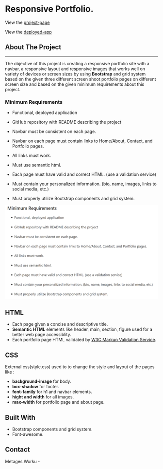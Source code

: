 # Responsive Portfolio.
View the [project-page](https://github.com/Mgithub89/HW2-ResponsivePortfolio)

View the [deployed-app](https://mgithub89.github.io/HW2-ResponsivePortfolio/)
## About The Project
---
   The objective of this project is creating a responsive portfolio site with a navbar, a responsive layout and responsive images that works well on variety of devices or screen sizes by using **Bootstrap** and grid system based on the given three different screen shoot portfolio pages on different screen size and based on the given minimum requirements about this project. 

###  Minimum Requirements


* Functional, deployed application


* GitHub repository with README describing the project


* Navbar must be consistent on each page.


* Navbar on each page must contain links to Home/About, Contact, and Portfolio pages.


* All links must work.


* Must use semantic html.


* Each page must have valid and correct HTML. (use a validation service)


* Must contain your personalized information. (bio, name, images, links to social media, etc.)


* Must properly utilize Bootstrap components and grid system.

![min req](images/screenshot.png)

## HTML
* Each page given a concise and descriptive title.
* **Semantic HTML** elements like header, main, section, figure used for a better web page accessiblity.
* Each portfolio page HTML validated by [W3C Markup Validation Service](https://validator.w3.org/).

## CSS
 External css(style.css) used to to change the style and layout of the pages like :
   * **background-image** for body.
   * **box-shadow** for footer.
   * **font-family** for h1 and navbar elements.
   * **hight and width** for all images.
   * **max-width** for portfolio page and about page.

 ## Built With
 * Bootstrap components and grid system.
 * Font-awesome.

 ## Contact
 Metages Worku -

